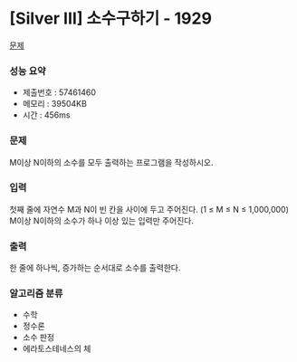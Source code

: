 # [Silver III] 소수구하기 - 1929
<a href="https://www.acmicpc.net/problem/1929">문제</a>

### 성능 요약
- 제출번호 : 57461460	 <br>
- 메모리 : 39504KB <br>
- 시간 : 456ms

### 문제
M이상 N이하의 소수를 모두 출력하는 프로그램을 작성하시오.

### 입력
첫째 줄에 자연수 M과 N이 빈 칸을 사이에 두고 주어진다. (1 ≤ M ≤ N ≤ 1,000,000) M이상 N이하의 소수가 하나 이상 있는 입력만 주어진다.

### 출력
한 줄에 하나씩, 증가하는 순서대로 소수를 출력한다.

### 알고리즘 분류
- 수학
- 정수론
- 소수 판정
- 에라토스테네스의 체

